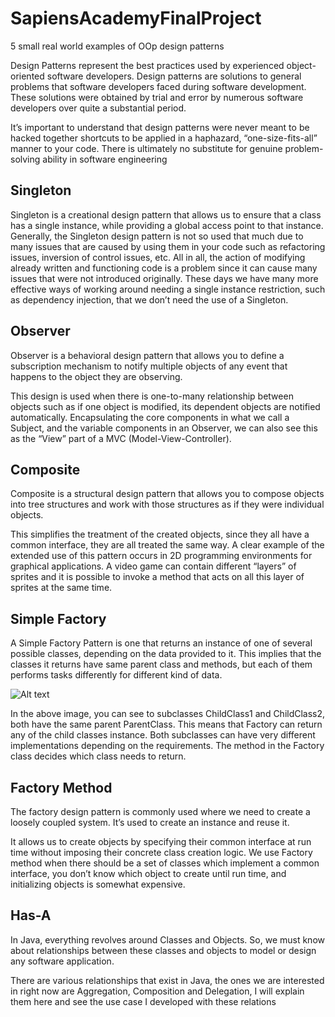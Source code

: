 # SapiensAcademyFinalProject
5 small real world examples of OOp design patterns

Design Patterns represent the best practices used by experienced object-oriented
software developers. Design patterns are solutions to general problems that
software developers faced during software development. These solutions were
obtained by trial and error by numerous software developers over quite a substantial
period.

It’s important to understand that design patterns were never meant to be hacked
together shortcuts to be applied in a haphazard, “one-size-fits-all” manner to your
code. There is ultimately no substitute for genuine problem-solving ability in software
engineering

## Singleton

Singleton is a creational design pattern that allows us to ensure that a class has a
single instance, while providing a global access point to that instance.
Generally, the Singleton design pattern is not so used that much due to many issues
that are caused by using them in your code such as refactoring issues, inversion of
control issues, etc. All in all, the action of modifying already written and functioning
code is a problem since it can cause many issues that were not introduced originally.
These days we have many more effective ways of working around needing a single
instance restriction, such as dependency injection, that we don’t need the use of a
Singleton.

## Observer

Observer is a behavioral design pattern that allows you to define a subscription
mechanism to notify multiple objects of any event that happens to the object they
are observing.

This design is used when there is one-to-many relationship between objects such as
if one object is modified, its dependent objects are notified automatically.
Encapsulating the core components in what we call a Subject, and the variable
components in an Observer, we can also see this as the “View” part of a MVC
(Model-View-Controller).

## Composite

Composite is a structural design pattern that allows you to compose objects into tree
structures and work with those structures as if they were individual objects.

This simplifies the treatment of the created objects, since they all have a common
interface, they are all treated the same way. A clear example of the extended use of
this pattern occurs in 2D programming environments for graphical applications. A
video game can contain different “layers” of sprites and it is possible to invoke a
method that acts on all this layer of sprites at the same time.


## Simple Factory

A Simple Factory Pattern is one that returns an instance of one of several possible
classes, depending on the data provided to it. This implies that the classes it returns
have same parent class and methods, but each of them performs tasks differently
for different kind of data.

![Alt text](relative/path/to/img.jpg?raw=true "Title")

In the above image, you can see to subclasses ChildClass1 and ChildClass2, both
have the same parent ParentClass. This means that Factory can return any of the
child classes instance. Both subclasses can have very different implementations
depending on the requirements. The method in the Factory class decides which
class needs to return.


## Factory Method

The factory design pattern is commonly used where we need to create a loosely
coupled system. It’s used to create an instance and reuse it.

It allows us to create objects by specifying their common interface at run time without
imposing their concrete class creation logic. We use Factory method when there
should be a set of classes which implement a common interface, you don’t know
which object to create until run time, and initializing objects is somewhat expensive.

## Has-A

In Java, everything revolves around Classes and Objects. So, we must know about
relationships between these classes and objects to model or design any software
application.

There are various relationships that exist in Java, the ones we are interested in right
now are Aggregation, Composition and Delegation, I will explain them here and see
the use case I developed with these relations
